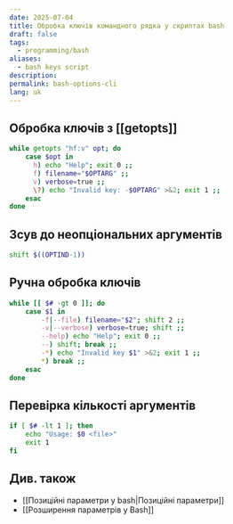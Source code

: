 ```yaml
---
date: 2025-07-04
title: Обробка ключів командного рядка у скриптах bash
draft: false
tags:
  - programming/bash
aliases:
  - bash keys script
description: 
permalink: bash-options-cli
lang: uk
---
```

##  Обробка ключів з [[getopts]]

```bash
while getopts "hf:v" opt; do
	case $opt in
	  h) echo "Help"; exit 0 ;;
	  f) filename="$OPTARG" ;;
	  v) verbose=true ;; 
	  \?) echo "Invalid key: -$OPTARG" >&2; exit 1 ;;
	esac
done
```

## Зсув до неопціональних аргументів

```bash
shift $((OPTIND-1))
```

##  Ручна обробка ключів

```bash
while [[ $# -gt 0 ]]; do
	case $1 in
		-f|--file) filename="$2"; shift 2 ;;
		-v|--verbose) verbose=true; shift ;;
		--help) echo "Help"; exit 0 ;;
		--) shift; break ;;
		-*) echo "Invalid key $1" >&2; exit 1 ;;
		*) break ;;
	esac
done
```

## Перевірка кількості аргументів

```bash
if [ $# -lt 1 ]; then
	echo "Usage: $0 <file>"
	exit 1
fi
```

## Див. також

- [[Позиційні параметри у bash|Позиційні параметри]]
- [[Розширення параметрів у Bash]]